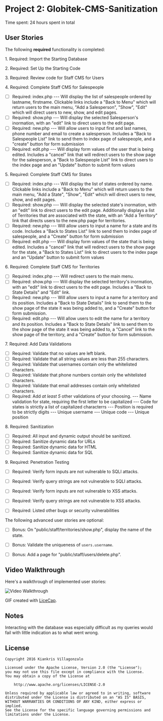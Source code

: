 # Project 2: Globitek-CMS-Sanitization

Time spent: 24 hours spent in total

## User Stories

The following **required** functionality is completed:

1\. Required: Import the Starting Database

2\. Required: Set Up the Starting Code

3\. Required: Review code for Staff CMS for Users

4\. Required: Complete Staff CMS for Salespeople
  * [ ]  Required: index.php --- Will display the list of salespeople ordered by lastname, firstname. Clickable links include a "Back to Menu" which will return users to the main menu, "Add a Salesperson", "Show", "Edit" which will direct users to new, show, and edit pages.
  * [ ]  Required: show.php --- Will display the selected Salesperson's inormation, with an "edit" link to direct users to the edit page.
  * [ ]  Required: new.php --- Will allow users to input first and last names, phone number and email to create a salesperson. Includes a "Back to Salespeople List" link to send them to index page of salespeople, and a "create" button for form submission
  * [ ]  Required: edit.php --- Will display form values of the user that is being edited. Includes a "cancel" link that will redirect users to the show page for the salesperson, a "Back to Salespeople List" link to direct users to the index page and an "Update" button to submit form values

5\. Required: Complete Staff CMS for States
  * [ ]  Required: index.php --- Will display the list of states ordered by name. Clickable links include a "Back to Menu" which will return users to the main menu, "Add a State", "Show", "Edit" which will direct users to new, show, and edit pages.
  * [ ]  Required: show.php --- Will display the selected state's inormation, with an "edit" link to direct users to the edit page. Additionally displays a list of Territories that are associated with the state, with an "Add a Territory" link that directs users to the new.php page for territories. 
  * [ ]  Required: new.php --- Will allow users to input a name for a state and its code. Includes a "Back to States List" link to send them to index page of salespeople, and a "Create" button for form submission
  * [ ]  Required: edit.php --- Will display form values of the state that is being edited. Includes a "cancel" link that will redirect users to the show page for the state, a "Back to States List" link to direct users to the index page and an "Update" button to submit form values

6\. Required: Complete Staff CMS for Territories
  * [ ]  Required: index.php --- Will redirect users to the main menu.
  * [ ]  Required: show.php --- Will display the selected territory's inormation, with an "edit" link to direct users to the edit page. Includes a "Back to State Details" and "Edit" link.
  * [ ]  Required: new.php --- Will allow users to input a name for a territory and its position. Includes a "Back to State Details" link to send them to the show page of the state it was being added to, and a "Create" button for form submission.
  * [ ]  Required: edit.php --- Will allow users to edit the name for a territory and its position. Includes a "Back to State Details" link to send them to the show page of the state it was being added to, a "Cancel" link to the show page of the territory, and a "Create" button for form submission.

7\. Required: Add Data Validations
  * [ ]  Required: Validate that no values are left blank.
  * [ ]  Required: Validate that all string values are less than 255 characters.
  * [ ]  Required: Validate that usernames contain only the whitelisted characters.
  * [ ]  Required: Validate that phone numbers contain only the whitelisted characters.
  * [ ]  Required: Validate that email addresses contain only whitelisted characters.
  * [ ]  Required: Add *at least 5* other validations of your choosing.
         --- Name validation for state, requiring the first letter to be capitalized
         --- Code for states is strictly a list of capitalized characterrs
         --- Position is required to be strictly digits
         --- Unique username
         --- Unique code
         --- Unique position 

8\. Required: Sanitization
  * [ ]  Required: All input and dynamic output should be sanitized.
  * [ ]  Required: Sanitize dynamic data for URLs
  * [ ]  Required: Sanitize dynamic data for HTML
  * [ ]  Required: Sanitize dynamic data for SQL

9\. Required: Penetration Testing
  * [ ]  Required: Verify form inputs are not vulnerable to SQLI attacks.
  * [ ]  Required: Verify query strings are not vulnerable to SQLI attacks.
  * [ ]  Required: Verify form inputs are not vulnerable to XSS attacks.
  * [ ]  Required: Verify query strings are not vulnerable to XSS attacks.
  * [ ]  Required: Listed other bugs or security vulnerabilities


The following advanced user stories are optional:

- [ ]  Bonus: On "public/staff/territories/show.php", display the name of the state.

- [ ]  Bonus: Validate the uniqueness of `users.username`.

- [ ]  Bonus: Add a page for "public/staff/users/delete.php".

## Video Walkthrough

Here's a walkthrough of implemented user stories:

<img src='http://i.imgur.com/link/to/your/gif/file.gif' title='Video Walkthrough' width='' alt='Video Walkthrough' />

GIF created with [LiceCap](http://www.cockos.com/licecap/).

## Notes

Interacting with the database was especially difficult as my queries would fail with little indication as to what went wrong. 

## License

    Copyright 2016 Kiankris Villagonzalo

    Licensed under the Apache License, Version 2.0 (the "License");
    you may not use this file except in compliance with the License.
    You may obtain a copy of the License at

        http://www.apache.org/licenses/LICENSE-2.0

    Unless required by applicable law or agreed to in writing, software
    distributed under the License is distributed on an "AS IS" BASIS,
    WITHOUT WARRANTIES OR CONDITIONS OF ANY KIND, either express or implied.
    See the License for the specific language governing permissions and
    limitations under the License.
